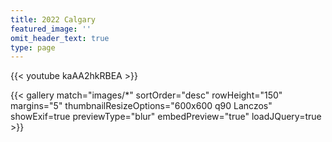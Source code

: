 ```yaml
---
title: 2022 Calgary
featured_image: ''
omit_header_text: true
type: page
---
```


{{< youtube kaAA2hkRBEA >}}

{{< gallery match="images/*" sortOrder="desc" rowHeight="150" margins="5" thumbnailResizeOptions="600x600 q90 Lanczos" showExif=true previewType="blur" embedPreview="true" loadJQuery=true >}}
